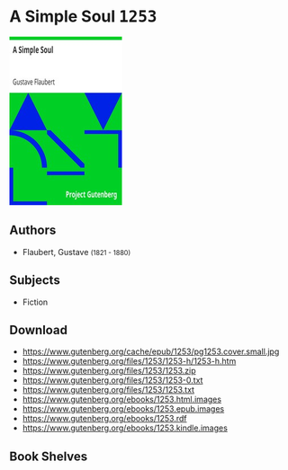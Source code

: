 # A Simple Soul <kbd>1253</kbd>

![](./cover.medium.jpg "")

## Authors


 - Flaubert, Gustave <small>(1821 - 1880)</small>

## Subjects


 - Fiction

## Download


 - https://www.gutenberg.org/cache/epub/1253/pg1253.cover.small.jpg
 - https://www.gutenberg.org/files/1253/1253-h/1253-h.htm
 - https://www.gutenberg.org/files/1253/1253.zip
 - https://www.gutenberg.org/files/1253/1253-0.txt
 - https://www.gutenberg.org/files/1253/1253.txt
 - https://www.gutenberg.org/ebooks/1253.html.images
 - https://www.gutenberg.org/ebooks/1253.epub.images
 - https://www.gutenberg.org/ebooks/1253.rdf
 - https://www.gutenberg.org/ebooks/1253.kindle.images

## Book Shelves


